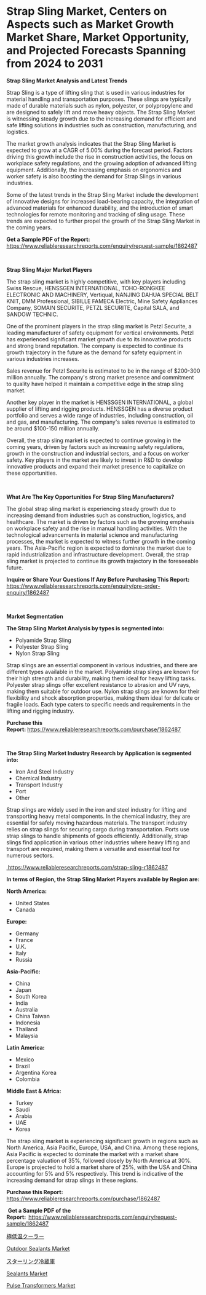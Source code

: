 <p><h1>Strap Sling Market, Centers on Aspects such as Market Growth Market Share, Market Opportunity, and Projected Forecasts Spanning from 2024 to 2031</h1></p><p><strong>Strap Sling Market Analysis and Latest Trends</strong></p>
<p><p>Strap Sling is a type of lifting sling that is used in various industries for material handling and transportation purposes. These slings are typically made of durable materials such as nylon, polyester, or polypropylene and are designed to safely lift and move heavy objects. The Strap Sling Market is witnessing steady growth due to the increasing demand for efficient and safe lifting solutions in industries such as construction, manufacturing, and logistics.</p><p>The market growth analysis indicates that the Strap Sling Market is expected to grow at a CAGR of 5.00% during the forecast period. Factors driving this growth include the rise in construction activities, the focus on workplace safety regulations, and the growing adoption of advanced lifting equipment. Additionally, the increasing emphasis on ergonomics and worker safety is also boosting the demand for Strap Slings in various industries.</p><p>Some of the latest trends in the Strap Sling Market include the development of innovative designs for increased load-bearing capacity, the integration of advanced materials for enhanced durability, and the introduction of smart technologies for remote monitoring and tracking of sling usage. These trends are expected to further propel the growth of the Strap Sling Market in the coming years.</p></p>
<p><strong>Get a Sample PDF of the Report:&nbsp;</strong> <a href="https://www.reliableresearchreports.com/enquiry/request-sample/1862487">https://www.reliableresearchreports.com/enquiry/request-sample/1862487</a></p>
<p>&nbsp;</p>
<p><strong>Strap Sling Major Market Players</strong></p>
<p><p>The strap sling market is highly competitive, with key players including Swiss Rescue, HENSSGEN INTERNATIONAL, TOHO-RONGKEE ELECTRONIC AND MACHINERY, Vertiqual, NANJING DAHUA SPECIAL BELT KNIT, DMM Professional, SIBILLE FAMECA Electric, Mine Safety Appliances Company, SOMAIN SECURITE, PETZL SECURITE, Capital SALA, and SANDOW TECHNIC. </p><p>One of the prominent players in the strap sling market is Petzl Securite, a leading manufacturer of safety equipment for vertical environments. Petzl has experienced significant market growth due to its innovative products and strong brand reputation. The company is expected to continue its growth trajectory in the future as the demand for safety equipment in various industries increases.</p><p>Sales revenue for Petzl Securite is estimated to be in the range of $200-300 million annually. The company's strong market presence and commitment to quality have helped it maintain a competitive edge in the strap sling market.</p><p>Another key player in the market is HENSSGEN INTERNATIONAL, a global supplier of lifting and rigging products. HENSSGEN has a diverse product portfolio and serves a wide range of industries, including construction, oil and gas, and manufacturing. The company's sales revenue is estimated to be around $100-150 million annually.</p><p>Overall, the strap sling market is expected to continue growing in the coming years, driven by factors such as increasing safety regulations, growth in the construction and industrial sectors, and a focus on worker safety. Key players in the market are likely to invest in R&D to develop innovative products and expand their market presence to capitalize on these opportunities.</p></p>
<p>&nbsp;</p>
<p><strong>What Are The Key Opportunities For Strap Sling Manufacturers?</strong></p>
<p><p>The global strap sling market is experiencing steady growth due to increasing demand from industries such as construction, logistics, and healthcare. The market is driven by factors such as the growing emphasis on workplace safety and the rise in manual handling activities. With the technological advancements in material science and manufacturing processes, the market is expected to witness further growth in the coming years. The Asia-Pacific region is expected to dominate the market due to rapid industrialization and infrastructure development. Overall, the strap sling market is projected to continue its growth trajectory in the foreseeable future.</p></p>
<p><strong>Inquire or Share Your Questions If Any Before Purchasing This Report:</strong> <a href="https://www.reliableresearchreports.com/enquiry/pre-order-enquiry/1862487">https://www.reliableresearchreports.com/enquiry/pre-order-enquiry/1862487</a></p>
<p>&nbsp;</p>
<p><strong>Market Segmentation</strong></p>
<p><strong>The Strap Sling Market Analysis by types is segmented into:</strong></p>
<p><ul><li>Polyamide Strap Sling</li><li>Polyester Strap Sling</li><li>Nylon Strap Sling</li></ul></p>
<p><p>Strap slings are an essential component in various industries, and there are different types available in the market. Polyamide strap slings are known for their high strength and durability, making them ideal for heavy lifting tasks. Polyester strap slings offer excellent resistance to abrasion and UV rays, making them suitable for outdoor use. Nylon strap slings are known for their flexibility and shock absorption properties, making them ideal for delicate or fragile loads. Each type caters to specific needs and requirements in the lifting and rigging industry.</p></p>
<p><strong>Purchase this Report:&nbsp;</strong><a href="https://www.reliableresearchreports.com/purchase/1862487">https://www.reliableresearchreports.com/purchase/1862487</a></p>
<p>&nbsp;</p>
<p><strong>The Strap Sling Market Industry Research by Application is segmented into:</strong></p>
<p><ul><li>Iron And Steel Industry</li><li>Chemical Industry</li><li>Transport Industry</li><li>Port</li><li>Other</li></ul></p>
<p><p>Strap slings are widely used in the iron and steel industry for lifting and transporting heavy metal components. In the chemical industry, they are essential for safely moving hazardous materials. The transport industry relies on strap slings for securing cargo during transportation. Ports use strap slings to handle shipments of goods efficiently. Additionally, strap slings find application in various other industries where heavy lifting and transport are required, making them a versatile and essential tool for numerous sectors.</p></p>
<p><a href="https://www.reliableresearchreports.com/strap-sling-r1862487">&nbsp;https://www.reliableresearchreports.com/strap-sling-r1862487</a></p>
<p><strong>In terms of Region, the Strap Sling Market Players available by Region are:</strong></p>
<p>
    <p> <strong> North America: </strong>
        <ul>
            <li>United States</li>
            <li>Canada</li>
        </ul>
        </p> 
    <p> <strong> Europe: </strong>
        <ul>
            <li>Germany</li>
            <li>France</li>
            <li>U.K.</li>
            <li>Italy</li>
            <li>Russia</li>
        </ul>
        </p> 
    <p> <strong> Asia-Pacific: </strong>
        <ul>
            <li>China</li>
            <li>Japan</li>
            <li>South Korea</li>
            <li>India</li>
            <li>Australia</li>
            <li>China Taiwan</li>
            <li>Indonesia</li>
            <li>Thailand</li>
            <li>Malaysia</li>
        </ul>
        </p> 
    <p> <strong> Latin America: </strong>
        <ul>
            <li>Mexico</li>
            <li>Brazil</li>
            <li>Argentina Korea</li>
            <li>Colombia</li>
        </ul>
        </p> 
    <p> <strong> Middle East & Africa: </strong>
        <ul>
            <li>Turkey</li>
            <li>Saudi</li>
            <li>Arabia</li>
            <li>UAE</li>
            <li>Korea</li>
        </ul>
    </p>
    </p>
<p><p>The strap sling market is experiencing significant growth in regions such as North America, Asia Pacific, Europe, USA, and China. Among these regions, Asia Pacific is expected to dominate the market with a market share percentage valuation of 35%, followed closely by North America at 30%. Europe is projected to hold a market share of 25%, with the USA and China accounting for 5% and 5% respectively. This trend is indicative of the increasing demand for strap slings in these regions.</p></p>
<p><strong>Purchase this Report: </strong><a href="https://www.reliableresearchreports.com/purchase/1862487">https://www.reliableresearchreports.com/purchase/1862487</a></p>
<p>&nbsp;<strong>Get a Sample PDF of the Report:&nbsp;&nbsp;</strong><a href="https://www.reliableresearchreports.com/enquiry/request-sample/1862487">https://www.reliableresearchreports.com/enquiry/request-sample/1862487</a></p>
<p><strong></strong></p>
<p><p><a href="https://github.com/moulafa/Market-Research-Report-List-1/blob/main/976461421678.md">極低温クーラー</a></p><p><a href="https://issuu.com/reportprime-2/docs/outdoor-sealants-market-size-2030.pptx">Outdoor Sealants Market</a></p><p><a href="https://github.com/nxboeu02965442/Market-Research-Report-List-1/blob/main/356423321677.md">スターリング冷蔵庫</a></p><p><a href="https://issuu.com/reportprime-2/docs/sealants-market-size-2030.pptx">Sealants Market</a></p><p><a href="https://github.com/jaidynmorantestelletmjzya/Market-Research-Report-List-2/blob/main/pulse-transformers-market.md">Pulse Transformers Market</a></p></p>